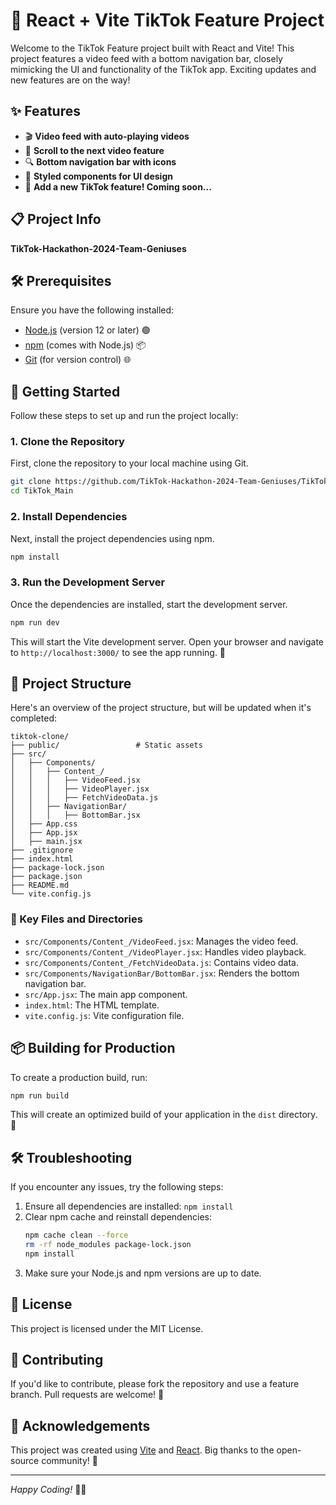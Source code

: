 # 🎥 React + Vite TikTok Feature Project

Welcome to the TikTok Feature project built with React and Vite! This project features a video feed with a bottom navigation bar, closely mimicking the UI and functionality of the TikTok app. Exciting updates and new features are on the way!

## ✨ Features

- 🎬 **Video feed with auto-playing videos**
- 📜 **Scroll to the next video feature**
- 🔍 **Bottom navigation bar with icons**
- 🎨 **Styled components for UI design**
- 🚀 **Add a new TikTok feature! Coming soon...**

## 📋 Project Info

**TikTok-Hackathon-2024-Team-Geniuses**

## 🛠 Prerequisites

Ensure you have the following installed:

- [Node.js](https://nodejs.org/) (version 12 or later) 🟢
- [npm](https://www.npmjs.com/) (comes with Node.js) 📦
- [Git](https://git-scm.com/) (for version control) 🌐

## 🏁 Getting Started

Follow these steps to set up and run the project locally:

### 1. Clone the Repository

First, clone the repository to your local machine using Git.

```sh
git clone https://github.com/TikTok-Hackathon-2024-Team-Geniuses/TikTok_Main.git
cd TikTok_Main
```

### 2. Install Dependencies

Next, install the project dependencies using npm.

```sh
npm install
```

### 3. Run the Development Server

Once the dependencies are installed, start the development server.

```sh
npm run dev
```

This will start the Vite development server. Open your browser and navigate to `http://localhost:3000/` to see the app running. 🚀

## 📂 Project Structure 

Here's an overview of the project structure, but will be updated when it's completed:

```
tiktok-clone/
├── public/                 # Static assets
├── src/
│   ├── Components/
│   │   ├── Content_/
│   │   │   ├── VideoFeed.jsx
│   │   │   ├── VideoPlayer.jsx
│   │   │   ├── FetchVideoData.js
│   │   ├── NavigationBar/
│   │   │   ├── BottomBar.jsx
│   ├── App.css
│   ├── App.jsx
│   ├── main.jsx
├── .gitignore
├── index.html
├── package-lock.json
├── package.json
├── README.md
└── vite.config.js
```

### 📂 Key Files and Directories

- `src/Components/Content_/VideoFeed.jsx`: Manages the video feed.
- `src/Components/Content_/VideoPlayer.jsx`: Handles video playback.
- `src/Components/Content_/FetchVideoData.js`: Contains video data.
- `src/Components/NavigationBar/BottomBar.jsx`: Renders the bottom navigation bar.
- `src/App.jsx`: The main app component.
- `index.html`: The HTML template.
- `vite.config.js`: Vite configuration file.

## 📦 Building for Production

To create a production build, run:

```sh
npm run build
```

This will create an optimized build of your application in the `dist` directory. 📁

## 🛠 Troubleshooting

If you encounter any issues, try the following steps:

1. Ensure all dependencies are installed: `npm install`
2. Clear npm cache and reinstall dependencies:
   ```sh
   npm cache clean --force
   rm -rf node_modules package-lock.json
   npm install
   ```
3. Make sure your Node.js and npm versions are up to date.

## 📜 License

This project is licensed under the MIT License.

## 🤝 Contributing

If you'd like to contribute, please fork the repository and use a feature branch. Pull requests are welcome! 🌟

## 🙏 Acknowledgements

This project was created using [Vite](https://vitejs.dev/) and [React](https://reactjs.org/). Big thanks to the open-source community! 💖

---

*Happy Coding!* 🚀✨
